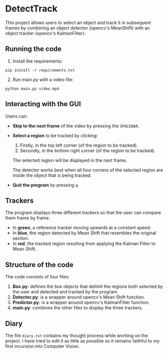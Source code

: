 # DetectTrack

This project allows users to select an object and track it in subsequent frames by combining an object detector (opencv's MeanShift) with an object tracker (opencv's KalmanFilter). 

## Running the code

1. Install the requirements:

```
pip install -r requirements.txt
```

2. Run main.py with a video file:

```
python main.py video.mp4
```

## Interacting with the GUI

Users can:
* **Skip to the next frame** of the video by pressing the `SPACEBAR`.

* **Select a region** to be tracked by clicking:
    1. Firstly, in the top left corner (of the region to be tracked).
    2. Secondly, in the bottom right corner (of the region to be tracked).

    The selected region will be displayed in the next frame. 
    
    The detector works best when all four corners of the selected region are inside the object that is being tracked.

* **Quit the program** by pressing `q`.

## Trackers

The program displays three different trackers so that the user can compare them frame by frame.

* In **green**, a reference tracker moving upwards at a constant speed.
* In **blue**, the region detected by Mean Shift that resembles the original section.
* In **red**, the tracked region resulting from applying the Kalman Filter to Mean Shift.  


## Structure of the code

The code consists of four files:

1. **Box.py**: defines the box objects that delimit the regions both selected by the user and detected and tracked by the program.
2. **Detector.py**: is a wrapper around opencv's Mean Shift function.
3. **Predictor.py**: is a wrapper around opencv's KalmanFilter function. 
4. **main.py**: combines the other files to display the three trackers.


## Diary

The file `diary.txt` contains my thought process while working on the project. I have tried to edit it as little as possible so it remains faithful to my first incursion into Computer Vision.